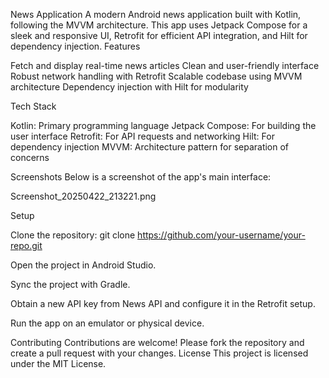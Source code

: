 News Application
A modern Android news application built with Kotlin, following the MVVM architecture. This app uses Jetpack Compose for a sleek and responsive UI, Retrofit for efficient API integration, and Hilt for dependency injection.
Features

Fetch and display real-time news articles
Clean and user-friendly interface
Robust network handling with Retrofit
Scalable codebase using MVVM architecture
Dependency injection with Hilt for modularity

Tech Stack

Kotlin: Primary programming language
Jetpack Compose: For building the user interface
Retrofit: For API requests and networking
Hilt: For dependency injection
MVVM: Architecture pattern for separation of concerns

Screenshots
Below is a screenshot of the app's main interface:

Screenshot_20250422_213221.png

Setup

Clone the repository:
git clone https://github.com/your-username/your-repo.git


Open the project in Android Studio.

Sync the project with Gradle.

Obtain a new API key from News API and configure it in the Retrofit setup.

Run the app on an emulator or physical device.


Contributing
Contributions are welcome! Please fork the repository and create a pull request with your changes.
License
This project is licensed under the MIT License.
